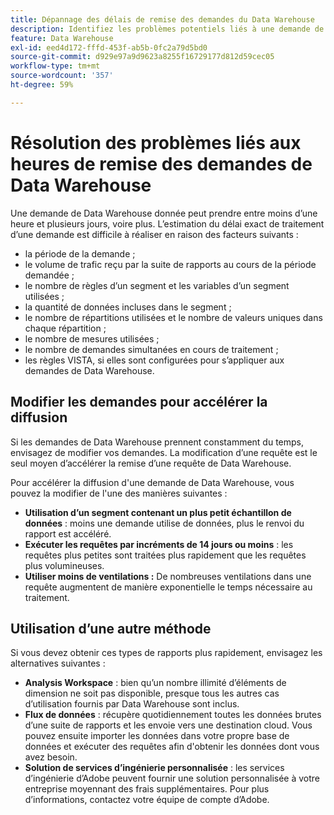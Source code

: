 ```yaml
---
title: Dépannage des délais de remise des demandes du Data Warehouse
description: Identifiez les problèmes potentiels liés à une demande de Data Warehouse qui peuvent prolonger les délais de remise.
feature: Data Warehouse
exl-id: eed4d172-fffd-453f-ab5b-0fc2a79d5bd0
source-git-commit: d929e97a9d9623a8255f16729177d812d59cec05
workflow-type: tm+mt
source-wordcount: '357'
ht-degree: 59%

---
```


# Résolution des problèmes liés aux heures de remise des demandes de Data Warehouse

Une demande de Data Warehouse donnée peut prendre entre moins d’une heure et plusieurs jours, voire plus. L’estimation du délai exact de traitement d’une demande est difficile à réaliser en raison des facteurs suivants :

* la période de la demande ;
* le volume de trafic reçu par la suite de rapports au cours de la période demandée ;
* le nombre de règles d’un segment et les variables d’un segment utilisées ;
* la quantité de données incluses dans le segment ;
* le nombre de répartitions utilisées et le nombre de valeurs uniques dans chaque répartition ;
* le nombre de mesures utilisées ;
* le nombre de demandes simultanées en cours de traitement ;
* les règles VISTA, si elles sont configurées pour s’appliquer aux demandes de Data Warehouse.

## Modifier les demandes pour accélérer la diffusion

Si les demandes de Data Warehouse prennent constamment du temps, envisagez de modifier vos demandes. La modification d’une requête est le seul moyen d’accélérer la remise d’une requête de Data Warehouse.

Pour accélérer la diffusion d&#39;une demande de Data Warehouse, vous pouvez la modifier de l&#39;une des manières suivantes :

* **Utilisation d’un segment contenant un plus petit échantillon de données** : moins une demande utilise de données, plus le renvoi du rapport est accéléré.
* **Exécuter les requêtes par incréments de 14 jours ou moins** : les requêtes plus petites sont traitées plus rapidement que les requêtes plus volumineuses.
* **Utiliser moins de ventilations :** De nombreuses ventilations dans une requête augmentent de manière exponentielle le temps nécessaire au traitement.

## Utilisation d’une autre méthode

Si vous devez obtenir ces types de rapports plus rapidement, envisagez les alternatives suivantes :

* **Analysis Workspace** : bien qu’un nombre illimité d’éléments de dimension ne soit pas disponible, presque tous les autres cas d’utilisation fournis par Data Warehouse sont inclus.
* **Flux de données** : récupère quotidiennement toutes les données brutes d’une suite de rapports et les envoie vers une destination cloud. Vous pouvez ensuite importer les données dans votre propre base de données et exécuter des requêtes afin d&#39;obtenir les données dont vous avez besoin.
* **Solution de services d’ingénierie personnalisée** : les services d’ingénierie d’Adobe peuvent fournir une solution personnalisée à votre entreprise moyennant des frais supplémentaires. Pour plus d’informations, contactez votre équipe de compte d’Adobe.
